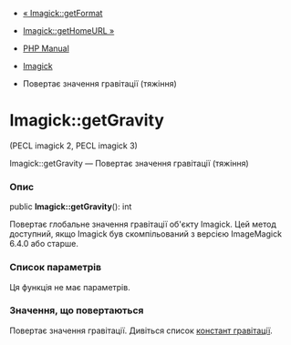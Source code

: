 - [« Imagick::getFormat](imagick.getformat.md)
- [Imagick::getHomeURL »](imagick.gethomeurl.md)

- [PHP Manual](index.md)
- [Imagick](class.imagick.md)
- Повертає значення гравітації (тяжіння)

# Imagick::getGravity

(PECL imagick 2, PECL imagick 3)

Imagick::getGravity — Повертає значення гравітації (тяжіння)

### Опис

public **Imagick::getGravity**(): int

Повертає глобальне значення гравітації об'єкту Imagick. Цей метод
доступний, якщо Imagick був скомпільований з версією ImageMagick 6.4.0 або
старше.

### Список параметрів

Ця функція не має параметрів.

### Значення, що повертаються

Повертає значення гравітації. Дивіться список [констант
гравітації](imagick.constants.md#imagick.constants.gravity).
